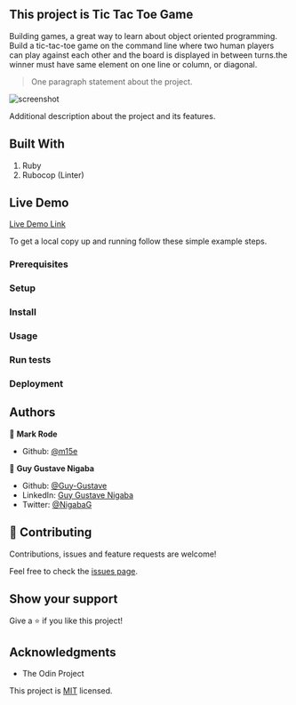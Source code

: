 ## This project is Tic Tac Toe Game
Building games, a great way to learn about object oriented programming. Build a tic-tac-toe game on the command line where two human players can play against each other and the board is displayed in between turns.the winner must have same element on one line or column, or diagonal.

> One paragraph statement about the project.

![screenshot](./app_screenshot.png)

Additional description about the project and its features.

## Built With

1. Ruby
2. Rubocop (Linter)

## Live Demo

[Live Demo Link](https://raw.githack.com/m15e/tic-tac-toe/development/bin/main.rb)



To get a local copy up and running follow these simple example steps.

### Prerequisites

### Setup

### Install

### Usage

### Run tests

### Deployment



## Authors


👤 **Mark Rode**

- Github: [@m15e](https://github.com/m15e)

👤 **Guy Gustave Nigaba**

- Github: [@Guy-Gustave](https://github.com/Guy-Gustave)
- LinkedIn: [Guy Gustave Nigaba](https://www.linkedin.com/in/guy-gustave-nigaba/)
- Twitter: [@NigabaG](https://twitter.com/NigabaG)

## 🤝 Contributing

Contributions, issues and feature requests are welcome!

Feel free to check the [issues page](issues/).

## Show your support

Give a ⭐️ if you like this project!

## Acknowledgments

- The Odin Project

This project is [MIT](lic.url) licensed.